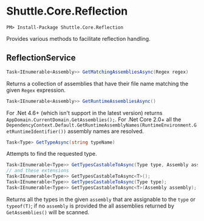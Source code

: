 # Shuttle.Core.Reflection

```
PM> Install-Package Shuttle.Core.Reflection
```

Provides various methods to facilitate reflection handling.

## ReflectionService

``` c#
Task<IEnumerable<Assembly>> GetMatchingAssembliesAsync(Regex regex)
```

Returns a collection of assemblies that have their file name matching the given `Regex` expression.

``` c#
Task<IEnumerable<Assembly>> GetRuntimeAssembliesAsync()
```

For .Net 4.6+ (which isn't support in the latest version) returns `AppDomain.CurrentDomain.GetAssemblies();`.  For .Net Core 2.0+ all the `DependencyContext.Default.GetRuntimeAssemblyNames(RuntimeEnvironment.GetRuntimeIdentifier())` assembly names are resolved.

``` c#
Task<Type> GetTypeAsync(string typeName)
```

Attempts to find the requested type.

``` c#
Task<IEnumerable<Type>> GetTypesCastableToAsync(Type type, Assembly assembly)
// and these extensions
Task<IEnumerable<Type>> GetTypesCastableToAsync<T>();
Task<IEnumerable<Type>> GetTypesCastableToAsync(Type type);
Task<IEnumerable<Type>> GetTypesCastableToAsync<T>(Assembly assembly);
```

Returns all the types in the given `assembly` that are assignable to the `type` or `typeof(T)`; if no `assembly` is provided the all assemblies returned by `GetAssemblies()` will be scanned.


